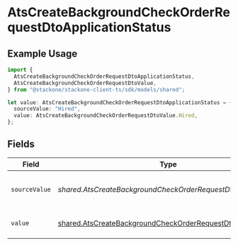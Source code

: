 # AtsCreateBackgroundCheckOrderRequestDtoApplicationStatus

## Example Usage

```typescript
import {
  AtsCreateBackgroundCheckOrderRequestDtoApplicationStatus,
  AtsCreateBackgroundCheckOrderRequestDtoValue,
} from "@stackone/stackone-client-ts/sdk/models/shared";

let value: AtsCreateBackgroundCheckOrderRequestDtoApplicationStatus = {
  sourceValue: "Hired",
  value: AtsCreateBackgroundCheckOrderRequestDtoValue.Hired,
};
```

## Fields

| Field                                                                                                                             | Type                                                                                                                              | Required                                                                                                                          | Description                                                                                                                       | Example                                                                                                                           |
| --------------------------------------------------------------------------------------------------------------------------------- | --------------------------------------------------------------------------------------------------------------------------------- | --------------------------------------------------------------------------------------------------------------------------------- | --------------------------------------------------------------------------------------------------------------------------------- | --------------------------------------------------------------------------------------------------------------------------------- |
| `sourceValue`                                                                                                                     | *shared.AtsCreateBackgroundCheckOrderRequestDtoSourceValue*                                                                       | :heavy_minus_sign:                                                                                                                | The source value of the application status.                                                                                       | Hired                                                                                                                             |
| `value`                                                                                                                           | [shared.AtsCreateBackgroundCheckOrderRequestDtoValue](../../../sdk/models/shared/atscreatebackgroundcheckorderrequestdtovalue.md) | :heavy_minus_sign:                                                                                                                | The status of the application.                                                                                                    | hired                                                                                                                             |